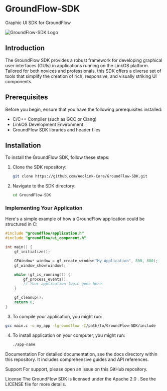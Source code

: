 # GroundFlow-SDK
Graphic UI SDK for GroundFlow

![GroundFlow-SDK Logo](https://github.com/Aeolink-Core/GroundFlow-SDK/assets/151231496/769fc292-b34c-4da3-aa0a-af839e62db27)

## Introduction
The GroundFlow SDK provides a robust framework for developing graphical user interfaces (GUIs) in applications running on the LinkOS platform. Tailored for both novices and professionals, this SDK offers a diverse set of tools that simplify the creation of rich, responsive, and visually striking UI components.

## Prerequisites
Before you begin, ensure that you have the following prerequisites installed:
- C/C++ Compiler (such as GCC or Clang)
- LinkOS Development Environment
- GroundFlow SDK libraries and header files

## Installation
To install the GroundFlow SDK, follow these steps:

1. Clone the SDK repository:
   ```bash
   git clone https://github.com/Aeolink-Core/GroundFlow-SDK.git

2. Navigate to the SDK directory:
   ```bash
   cd GroundFlow-SDK

### Implementing Your Application
Here's a simple example of how a GroundFlow application could be structured in C:

  ```c
  #include "groundflow/application.h"
  #include "groundflow/ui_component.h"

  int main() {
      gf_initialize();

      GFWindow* window = gf_create_window("My Application", 800, 600);
      gf_window_show(window);

      while (gf_is_running()) {
          gf_process_events();
          // Your application logic goes here
      }

      gf_cleanup();
      return 0;
  }
  ```

3. To compile your application, you might run:
  ```bash
  gcc main.c -o my_app -lgroundflow -I/path/to/GroundFlow-SDK/include
  ```
4. To install application on your computer, you might run:
   ```bash
   ./app-name
   ```
Documentation
For detailed documentation, see the docs directory within this repository. It includes comprehensive guides and API references.

Support
For support, please open an issue on this GitHub repository.

License
The GroundFlow SDK is licensed under the Apache 2.0 . See the LICENSE file for more details.

